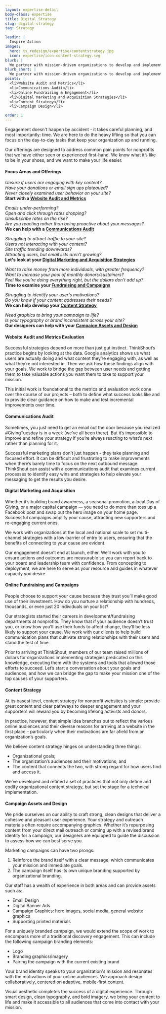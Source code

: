 ```yaml
---
layout: expertise-detail
body-class: expertise
title: Digital Strategy
slug: digital-strategy
tag: Strategy

leadin: |
  Inspire Action
images:
  hero: ts_redesign/expertise/contentstrategy.jpg
  icon: expertise/icon-content-strategy.svg
blurb: |
  We partner with mission-driven organizations to develop and implement strategies that grow audiences, raise funds, and amplify voices. Together, we can build strong, effective engagement ecosystems.
blurb_short: |
  We partner with mission-driven organizations to develop and implement strategies that grow audiences, raise funds, and amplify voices. Together, we can build strong, effective engagement ecosystems.
points: |
  <li>Website Audit and Metrics</li>
  <li>Communications Audit</li>
  <li>Online Fundraising & Engagement</li>
  <li>Digital Marketing and Acquisition Strategies</li>
  <li>Content Strategy</li>
  <li>Campaign Design</li>

order: 1
---
```


Engagement doesn't happen by accident - it takes careful planning, and most importantly: time. We are here to do the heavy lifting so that you can focus on the day-to-day tasks that keep your organization up and running.

Our offerings are designed to address common pain points for nonprofits that we have either seen or experienced first-hand. We know what it’s like to be in your shoes, and we want to make your life easier.

#### Focus Areas and Offerings

*Unsure if users are engaging with key content?  
Have your donations or email sign ups plateaued?  
Never closely examined user behavior on your site?*  
**Start with a [Website Audit and Metrics](#webaudit)**


*Emails under-performing?  
Open and click through rates dropping?  
Unsubscribe rates on the rise?  
Are you reacting rather than being proactive about your messages?*  
**We can help with a [Communications Audit](#commaudit)**


*Struggling to attract traffic to your site?  
Users not interacting with your content?  
Site traffic trending downwards?  
Attracting users, but email lists aren’t growing?*  
**Let's look at your [Digital Marketing and Acquisition Strategies](#mktgstrat)**


*Want to raise money from more individuals, with greater frequency?  
Want to increase your pool of monthly donors/sustainers?  
Feel like you're doing everything right, but the dollars don't add up?*  
**Time to examine your [Fundraising and Campaigns](#campaign)**


*Struggling to identify your user's motivations?  
Do you know if your content addresses their needs?*  
**We can help develop your [Content Strategy](#constrat)**


*Need graphics to bring your campaign to life?  
Is your typography or brand inconsistent across your site?*  
**Our designers can help with your [Campaign Assets and Design](#design)**


<a name="webaudit"></a>

#### Website Audit and Metrics Evaluation

Successful strategies depend on more than just gut instinct. ThinkShout’s practice begins by looking at the data. Google analytics shows us what users are actually doing and what content they’re engaging with, as well as what they’re not  interested in. Then we ask how these findings align with your goals. We work to bridge the gap between user needs and getting them to take valuable actions you want them to take to support your mission.

This initial work is foundational to the metrics and evaluation work done over the course of our projects – both to define what success looks like and to provide clear guidance on how to make and test incremental improvements over time.

<a name="commaudit"></a>

#### Communications Audit

Sometimes, you just need to get an email out the door because you realized #GivingTuesday is in a week (we’ve all been there). But it’s impossible to improve and refine your strategy if you’re always reacting to what’s next rather than planning for it.

Successful marketing plans don’t just happen - they take planning and focused effort. It can be difficult and frustrating to make improvements when there’s barely time to focus on the next outbound message. ThinkShout can assist with a communications audit that examines current processes to identify easy wins and strategies to help elevate your messaging to get the results you desire.

<a name="mktgstrat"></a>

#### Digital Marketing and Acquisition

Whether it’s building brand awareness, a seasonal promotion, a local Day of Giving, or a major capital campaign — you need to do more than toss up a Facebook post and swap out the hero image on your home page. Successful campaigns amplify your cause, attracting new supporters and re-engaging current ones.

We work with organizations at the local and national scale to set multi-channel strategies with a low-barrier of entry to users, ensuring that the benefits of connecting to your cause are evident.

Our engagement doesn’t end at launch, either. We’ll work with you to ensure actions and outcomes are measurable so you can report back to your board and leadership team with confidence. From concepting to deployment, we are here to serve as your resource and guides in whatever capacity you desire.

<a name="campaign"></a>

#### Online Fundraising and Campaigns

People choose to support your cause because they trust you’ll make good use of their investment. How do you nurture a relationship with hundreds, thousands, or even just 20 individuals on your list?

Our strategists started their careers in development/fundraising departments at nonprofits. They know that if your audience doesn’t trust you, or know how you’ll use their funds to affect change, they’ll be less likely to support your cause. We work with our clients to help build communication plans that cultivate strong relationships with their users and stand the test of time.

Prior to arriving at ThinkShout, members of our team raised millions of dollars for organizations implementing strategies predicated on this knowledge, executing them with the systems and tools that allowed those efforts to succeed. Let’s start a conversation about your goals and audiences, and how we can bridge the gap to make your mission one of the top causes of your supporters.

<a name="constrat"></a>

#### Content Strategy

At its basest level, content strategy for nonprofit websites is simple: provide great content and clear pathways to deeper engagement and your supporters will reward you by becoming lifelong activists and donors.

In practice, however, that simple idea branches out to reflect the various online audiences and their diverse reasons for arriving at a website in the first place – particularly when their motivations are far afield from an organization’s goals.

We believe content strategy hinges on understanding three things:

* Organizational goals;
* The organization’s audiences and their motivations; and
* The content that connects the two, with strong regard for how users find and access it.

We’ve developed and refined a set of practices that not only define and codify organizational content strategy, but set the stage for a technical implementation.

<a name="design"></a>

#### Campaign Assets and Design

We pride ourselves on our ability to craft strong, clean designs that deliver a cohesive and pleasant user experience. Your strategy and outreach materials often require accompanying graphics. Whether it’s repurposing content from your direct mail outreach or coming up with a revised brand identity for a campaign, our designers are equipped to guide the discussion to assess how we can best serve you.

Marketing campaigns can have two prongs:
1. Reinforce the brand itself with a clear message, which communicates your mission and immediate goals.
2. The campaign itself has its own unique branding supported by organizational branding.

Our staff has a wealth of experience in both areas and can provide assets such as:

* Email Design
* Digital Banner Ads
* Campaign Graphics: hero images, social media, general website graphics
* Supporting printed materials

For a uniquely branded campaign, we would extend the scope of work to encompass more of a traditional discovery engagement. This can include the following campaign branding elements:

* Logo
* Branding graphics/imagery
* Pairing the campaign with the current existing brand

Your brand identity speaks to your organization's mission and resonates with the motivations of your online audiences. We approach design collaboratively, centered on adaptive, mobile-first content.

Visual aesthetic completes the success of a digital experience. Through smart design, clean typography, and bold imagery, we bring your content to life and make it accessible to all audiences that come into contact with your mission.
